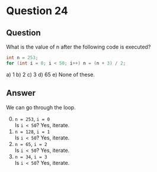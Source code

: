 # Question 24
## Question
What is the value of n after the following code is executed?
```java
int n = 253;
for (int i = 0; i < 50; i++) n = (n + 3) / 2;
```
a) 1
b) 2
c) 3
d) 65
e) None of these.
## Answer
We can go through the loop. 

0. `n = 253`, `i = 0`  
Is `i < 50`?
Yes, iterate.
1. `n = 128`, `i = 1`  
Is `i < 50`?
Yes, iterate.
2. `n = 65`, `i = 2`  
Is `i < 50`?
Yes, iterate.
0. `n = 34`, `i = 3`  
Is `i < 50`?
Yes, iterate.
